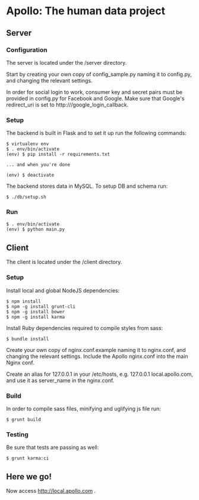 Apollo: The human data project
==============================

## Server

### Configuration

The server is located under the /server directory.

Start by creating your own copy of config_sample.py naming it to config.py, and changing the relevant settings.

In order for social login to work, consumer key and secret pairs must be provided in config.py for Facebook and Google. Make sure that Google's redirect_uri is set to http://<domain>/google_login_callback.

### Setup

The backend is built in Flask and to set it up run the following commands:

    $ virtualenv env
    $ . env/bin/activate
    (env) $ pip install -r requirements.txt

    ... and when you're done

    (env) $ deactivate

The backend stores data in MySQL. To setup DB and schema run:

    $ ./db/setup.sh

### Run

    $ . env/bin/activate
    (env) $ python main.py


## Client

The client is located under the /client directory.

### Setup

Install local and global NodeJS dependencies:

    $ npm install
    $ npm -g install grunt-cli
    $ npm -g install bower
    $ npm -g install karma

Install Ruby dependencies required to compile styles from sass:

    $ bundle install

Create your own copy of nginx.conf.example naming it to nginx.conf, and changing the relevant settings.
Include the Apollo nginx.conf into the main Nginx conf.

Create an alias for 127.0.0.1 in your /etc/hosts, e.g. 127.0.0.1 local.apollo.com, and use it as server_name in the nginx.conf.

### Build

In order to compile sass files, minifying and uglifying js file run:

    $ grunt build

### Testing

Be sure that tests are passing as well:

    $ grunt karma:ci


## Here we go!

Now access http://local.apollo.com .
